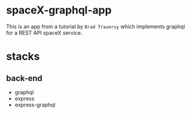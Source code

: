 # spaceX-graphql-app
This is an app from a tutorial by `Brad Traversy` which implements graphql for a REST API spaceX service.
# stacks
## back-end
- graphql
- express
- express-graphql
